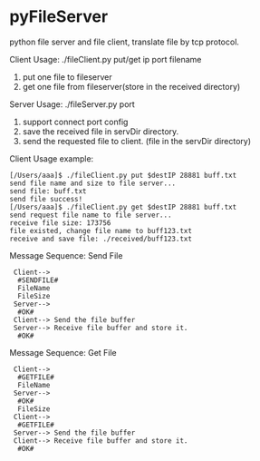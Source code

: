 # pyFileServer
python file server and file client, translate file by tcp protocol. 

Client Usage:
./fileClient.py put/get ip port filename
1. put one file to fileserver
2. get one file from fileserver(store in the received directory)

Server Usage:
./fileServer.py port
1. support connect port config
2. save the received file in servDir directory.
3. send the requested file to client. (file in the servDir directory)

Client Usage example:
```
[/Users/aaa]$ ./fileClient.py put $destIP 28881 buff.txt
send file name and size to file server...
send file: buff.txt
send file success!
[/Users/aaa]$ ./fileClient.py get $destIP 28881 buff.txt
send request file name to file server...
receive file size: 173756
file existed, change file name to buff123.txt
receive and save file: ./received/buff123.txt
```

Message Sequence: Send File
```
 Client-->
  #SENDFILE#
  FileName
  FileSize
 Server-->
  #OK#
 Client--> Send the file buffer
 Server--> Receive file buffer and store it.
  #OK#
```

Message Sequence: Get File
```
 Client-->
  #GETFILE#
  FileName
 Server-->
  #OK#
  FileSize
 Client-->
  #GETFILE#
 Server--> Send the file buffer
 Client--> Receive file buffer and store it.
  #OK#
```

